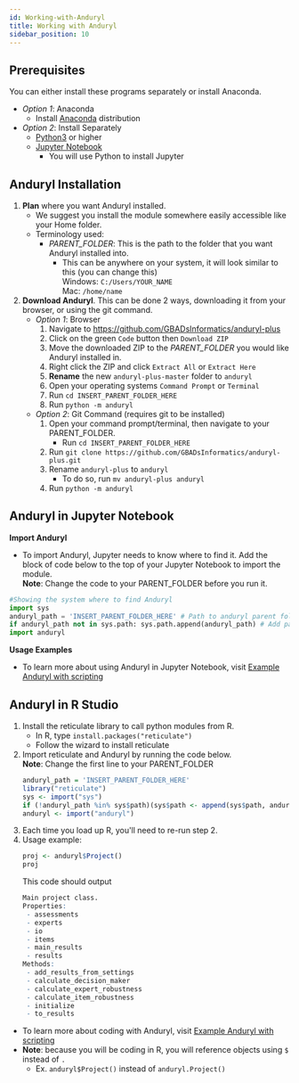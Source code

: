 ```yaml
---
id: Working-with-Anduryl
title: Working with Anduryl
sidebar_position: 10
---
```


## Prerequisites
You can either install these programs separately or install Anaconda.
- *Option 1*: Anaconda
	- Install [Anaconda](https://www.anaconda.com/products/distribution) distribution
- *Option 2*: Install Separately
	- [Python3](https://www.python.org/downloads/) or higher
	- [Jupyter Notebook](https://jupyter.org/install)
		- You will use Python to install Jupyter 

## Anduryl Installation
1. **Plan** where you want Anduryl installed.
	- We suggest you install the module somewhere easily accessible like your Home folder.
	- Terminology used:
		- *PARENT_FOLDER*: This is the path to the folder that you want Anduryl installed into.
			- This can be anywhere on your system, it will look similar to this (you can change this) <br/>
			Windows: `C:/Users/YOUR_NAME` <br/>
			Mac: `/home/name`
2. **Download Anduryl**. This can be done 2 ways, downloading it from your browser, or using the git command.
	- *Option 1*: Browser
		1. Navigate to https://github.com/GBADsInformatics/anduryl-plus
		2. Click on the green `Code` button then `Download ZIP`
		3. Move the downloaded ZIP to the *PARENT_FOLDER* you would like Anduryl installed in.
		4. Right click the ZIP and click `Extract All` or `Extract Here`
		5. **Rename** the new `anduryl-plus-master` folder to `anduryl`
		6. Open your operating systems `Command Prompt` or `Terminal`
		7. Run `cd INSERT_PARENT_FOLDER_HERE`
		8. Run `python -m anduryl`
	- *Option 2*: Git Command (requires git to be installed)
		1. Open your command prompt/terminal, then navigate to your PARENT_FOLDER.
			- Run `cd INSERT_PARENT_FOLDER_HERE`
		2. Run `git clone https://github.com/GBADsInformatics/anduryl-plus.git`
		3. Rename `anduryl-plus` to `anduryl`
			- To do so, run `mv anduryl-plus anduryl`
		4. Run `python -m anduryl`

## Anduryl in Jupyter Notebook
**Import Anduryl**
- To import Anduryl, Jupyter needs to know where to find it. Add the block of code below to the top of your Jupyter Notebook to import the module. <br/>
	**Note**: Change the code to your PARENT_FOLDER before you run it.
```python
#Showing the system where to find Anduryl
import sys
anduryl_path = 'INSERT_PARENT_FOLDER_HERE' # Path to anduryl parent folder
if anduryl_path not in sys.path: sys.path.append(anduryl_path) # Add path to sys
import anduryl
```
**Usage Examples**
- To learn more about using Anduryl in Jupyter Notebook, visit [Example Anduryl with scripting](https://htmlpreview.github.io/?https://github.com/grongen/anduryl/blob/master/notebooks/Example_Anduryl_with_scripting.html)

## Anduryl in R Studio
1. Install the reticulate library to call python modules from R.
	- In R, type `install.packages("reticulate")`
	- Follow the wizard to install reticulate
2. Import reticulate and Anduryl by running the code below. <br/>
	**Note**: Change the first line to your PARENT_FOLDER
	```R
	anduryl_path = 'INSERT_PARENT_FOLDER_HERE'
	library("reticulate") 
	sys <- import("sys")
	if (!anduryl_path %in% sys$path)(sys$path <- append(sys$path, anduryl_path))
	anduryl <- import("anduryl")
	```
3. Each time you load up R, you'll need to re-run step 2.
4. Usage example:
	```r
	proj <- anduryl$Project()
	proj
	```
	This code should output 
	```r
	Main project class.
	Properties:
	 - assessments
	 - experts
	 - io
	 - items
	 - main_results
	 - results
	Methods:
	 - add_results_from_settings
	 - calculate_decision_maker
	 - calculate_expert_robustness
	 - calculate_item_robustness
	 - initialize
	 - to_results
	```
- To learn more about coding with Anduryl, visit [Example Anduryl with scripting](https://htmlpreview.github.io/?https://github.com/grongen/anduryl/blob/master/notebooks/Example_Anduryl_with_scripting.html)
- **Note**: because you will be coding in R, you will reference objects using `$` instead of `.`
	- Ex. `anduryl$Project()` instead of `anduryl.Project()`
